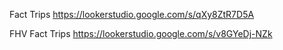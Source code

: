 Fact Trips
https://lookerstudio.google.com/s/qXy8ZtR7D5A

FHV Fact Trips
https://lookerstudio.google.com/s/v8GYeDj-NZk
